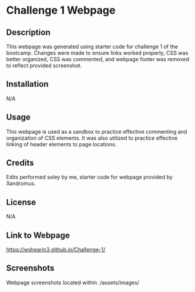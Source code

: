# Challenge 1 Webpage

## Description

This webpage was generated using starter code for challenge 1 of the bootcamp. Changes were made to ensure links worked properly, CSS was better organized, CSS was commented, and webpage footer was removed to reflect provided screenshot.

## Installation

N/A

## Usage

This webpage is used as a sandbox to practice effective commenting and organization of CSS elements. It was also utilized to practice effective linking of header elements to page locations.

## Credits

Edits performed soley by me, starter code for webpage provided by Xandromus.

## License

N/A

## Link to Webpage

https://wshearin3.github.io/Challenge-1/

## Screenshots

Webpage screenshots located within ./assets/images/